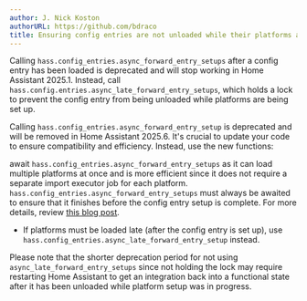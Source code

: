 ```yaml
---
author: J. Nick Koston
authorURL: https://github.com/bdraco
title: Ensuring config entries are not unloaded while their platforms are setting up.
---
```


Calling `hass.config_entries.async_forward_entry_setups` after a config entry has been loaded is deprecated and will stop working in Home Assistant 2025.1. Instead, call `hass.config.entries.async_late_forward_entry_setups`, which holds a lock to prevent the config entry from being unloaded while platforms are being set up.

Calling `hass.config_entries.async_forward_entry_setup` is deprecated and will be removed in Home Assistant 2025.6. It's crucial to update your code to ensure compatibility and efficiency. Instead, use the new functions:

await `hass.config_entries.async_forward_entry_setups` as it can load multiple platforms at once and is more efficient since it does not require a separate import executor job for each platform. `hass.config_entries.async_forward_entry_setups` must always be awaited to ensure that it finishes before the config entry setup is complete. For more details, review [this blog post](https://developers.home-assistant.io/blog/2022/07/08/config_entry_forwards).

- If platforms must be loaded late (after the config entry is set up), use `hass.config_entries.async_late_forward_entry_setup` instead.

Please note that the shorter deprecation period for not using `async_late_forward_entry_setups` since not holding the lock may require restarting Home Assistant to get an integration back into a functional state after it has been unloaded while platform setup was in progress.

